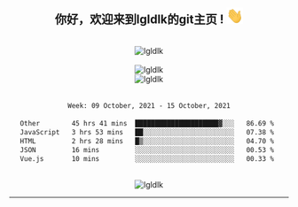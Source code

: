 <div align="center">
<h2> 你好，欢迎来到lgldlk的git主页 ! <img src="https://github.com/lgldlk/lgldlk/blob/main/gifs/Hi.gif" width="30px"></h2>
</div>

<div align="center">
 </br>
 <img src="http://aiitapp.cn:8091/?color=rgba(37,144,118,1)&shadowColor=rgba(12,16,20,1)&fontSize=120&&shadowOffsetX=9&shadowOffsetY=11" height="26px" alt="lgldlk" />
 </br>

   </br>
 <img src="https://github-readme-stats.vercel.app/api?username=lgldlk&show_icons=true&theme=gotham&locale=cn" alt="lgldlk" />
 

</br>

<img  src="http://github-readme-stats.vercel.app/api/top-langs/?username=lgldlk&show_icons=true&theme=gotham&locale=cn&layout=compact" alt="lgldlk"/>  
</br>
</br>

<!--START_SECTION:waka-->
```text
Week: 09 October, 2021 - 15 October, 2021

Other        45 hrs 41 mins  █████████████████████▓░░░   86.69 % 
JavaScript   3 hrs 53 mins   ██░░░░░░░░░░░░░░░░░░░░░░░   07.38 % 
HTML         2 hrs 28 mins   █▒░░░░░░░░░░░░░░░░░░░░░░░   04.70 % 
JSON         16 mins         ░░░░░░░░░░░░░░░░░░░░░░░░░   00.53 % 
Vue.js       10 mins         ░░░░░░░░░░░░░░░░░░░░░░░░░   00.33 % 
```
<!--END_SECTION:waka-->

 </br>
  <img src="https://visitor-badge.glitch.me/badge?page_id=lgldlk" alt="lgldlk" />

---

 

